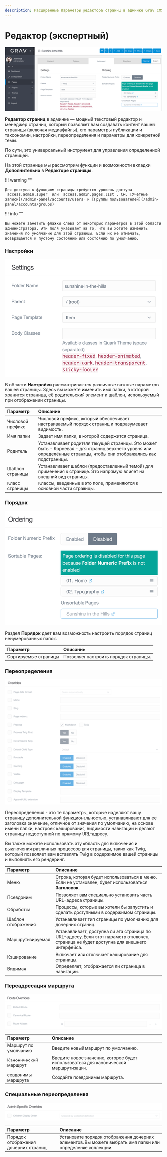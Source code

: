 ```yaml
---
description: Расширенные параметры редактора страниц в админке Grav CMS.
---
```


# Редактор (экспертный)

![Редактор страниц](page-advanced.png)

**Редактор страниц** в админке — мощный текстовый редактор и менеджер страниц, который позволяет вам создавать контент вашей страницы (включая медиафайлы), его параметры публикации и таксономии, настройки, переопределения и параметры для конкретной темы.

По сути, это универсальный инструмент для управления определенной страницей.

На этой странице мы рассмотрим функции и возможности вкладки **Дополнительно** в **Редакторе страницы**.

!!! warning ""

    Для доступа к функциям страницы требуется уровень доступа `access.admin.super` или `access.admin.pages.list`. См. [Учётные записи](/admin-panel/accounts/users) и [Группы пользователей](/admin-panel/accounts/groups)

!!! info ""

    Вы можете заметить флажки слева от некоторых параметров в этой области администратора. Эти поля указывают на то, что вы хотите изменить значения по умолчанию для этой страницы. Если их не отмечать, возвращается к пустому состоянию или состоянию по умолчанию.

### Настройки

![Редактор страниц](page-advanced-settings.png)

В области **Настройки** рассматриваются различные важные параметры вашей страницы. Здесь вы можете изменить имя папки, в которой хранится страница, её родительский элемент и шаблон, используемый при отображении страницы.

| Параметр         | Описание                                                                                                                                                            |
| :-----           | :-----                                                                                                                                                              |
| Числовой префикс | Числовой префикс, который обеспечивает настраиваемый порядок страниц и подразумевает видимость.                                                                     |
| Имя папки        | Задает имя папки, в которой содержится страница.                                                                                                                    |
| Родитель         | Устанавливает родителя текущей страницы. Это может быть - Корневая - для страниц верхнего уровня или определённые страницы, чтобы они отображались как подстраницы. |
| Шаблон страницы  | Устанавливает шаблон (предоставленный темой) для применения к странице. Это напрямую влияет на внешний вид страницы.                                                |
| Класс страницы   | Классы, введенные в это поле, применяются к основной части страницы.                                                                                                |

### Порядок

![Редактор страниц](page-advanced-ordering.png)

Раздел **Порядок** дает вам возможность настроить порядок страниц ненумерованных папок.

| Параметр             | Описание                                                                       |
| :-----               | :-----                                                                         |
| Сортируемые страницы | Позволяет настроить порядок страницы.                                          |

### Переопределения

![Редактор страниц](page-advanced-overrides.png)

Переопределения - это те параметры, которые наделяют вашу страницу дополнительной функциональностью, устанавливают для ее заголовка значение, отличное от значения по умолчанию, на основе имени папки, настроек кэширования, видимости навигации и делают страницу недоступной по прямому URL-адресу.

Вы также можете использовать эту область для включения и выключения различных процессов для страницы, таких как Twig, который позволяет вам вставлять Twig в содержимое вашей страницы и выполнять его рендеринг.

| Параметр           | Описание                                                                                                                                |
| :-----             | :-----                                                                                                                                  |
| Меню               | Строка, которая будет использоваться в меню. Если не установлен, будет использоваться **Заголовок**.                                    |
| Псевдоним          | Позволяет вам специально установить часть URL-адреса страницы.                                                                          |
| Обработка          | Процессы, которые вы хотели бы запустить и сделать доступными в содержимом страницы.                                                    |
| Шаблон отображения | Устанавливает тип страницы по умолчанию для дочерних страниц.                                                                           |
| Маршрутизируемая   | Устанавливает, доступна ли эта страница по URL-адресу. Если этот параметр отключен, страница не будет доступна для внешнего интерфейса. |
| Кэширование        | Включает или отключает кэширование для страницы.                                                                                        |
| Видимая            | Определяет, отображается ли страница в навигации.                                                                                       |

### Переадресация маршрута

![Редактор страниц](page-advanced-route.png)

| Параметр             | Описание                                                                             |
| :-----               | :-----                                                                               |
| Маршрут по умолчанию | Введите новый маршрут по умолчанию.                                                  |
| Канонический маршрут | Введите новое значение, которое будет использоваться для канонической маршрутизации. |
| севдонимы маршрута   | Создайте псевдонимы маршрута.                                                        |

### Специальные переопределения

![Редактор страниц](page-advanced-admin.png)

| Параметр                             | Описание                                                                                                  |
| :-----                               | :-----                                                                                                    |
| Порядок отображения дочерних страниц | Установите порядок отображения дочерних элементов. Вы можете выбрать имя папки или определение коллекции. |
